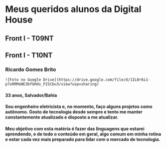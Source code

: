 # Meus queridos alunos da Digital House

## Front I - T09NT

## Front I - T10NT

### Ricardo Gomes Brito 
    ![Foto no Google Drive](https://drive.google.com/file/d/1IL0r6i1-p7xRRMoNE3bfGHdx_FISCbu3/view?usp=sharing)

#### 33 anos, Salvador/Bahia

#### Sou engenheiro eletricista e, no momento, faço alguns projetos como autônomo. Gosto de tecnologia desde sempre e tento me manter constantemente atualizado e disposto a me atualizar.

#### Meu objetivo com esta matéria é fazer das linguagens que estarei aprendendo, e de todo o conteúdo em geral, algo comum em minha rotina e estar cada vez mais preparado para lidar com o mercado de tecnologia.